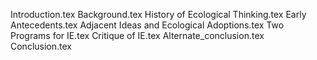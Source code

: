 Introduction.tex
Background.tex
History of Ecological Thinking.tex
Early Antecedents.tex
Adjacent Ideas and Ecological Adoptions.tex
Two Programs for IE.tex
Critique of IE.tex
Alternate_conclusion.tex
Conclusion.tex

